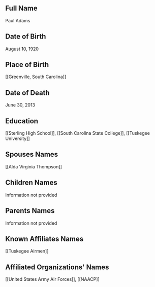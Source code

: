 ## Full Name
Paul Adams

## Date of Birth
August 10, 1920

## Place of Birth
[[Greenville, South Carolina]]

## Date of Death
June 30, 2013

## Education
[[Sterling High School]], [[South Carolina State College]], [[Tuskegee University]]

## Spouses Names
[[Alda Virginia Thompson]]

## Children Names
Information not provided

## Parents Names
Information not provided

## Known Affiliates Names
 [[Tuskegee Airmen]]

## Affiliated Organizations' Names
 [[United States Army Air Forces]], [[NAACP]]

